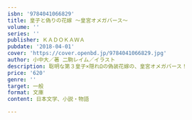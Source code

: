 ```yaml
---
isbn: '9784041066829'
title: 皇子と偽りの花嫁 ～皇宮オメガバース～
volume: ''
series: ''
publisher: ＫＡＤＯＫＡＷＡ
pubdate: '2018-04-01'
cover: 'https://cover.openbd.jp/9784041066829.jpg'
author: 小中大／著 二駒レイム／イラスト
description: 聡明な第３皇子×隠れΩの偽装花嫁の、皇宮オメガバース！
price: '620'
genre: ''
target: 一般
format: 文庫
content: 日本文学、小説・物語

---
```

